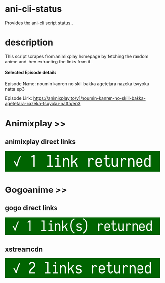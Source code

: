 # ani-cli-status
Provides the ani-cli script status..

# description
This script scrapes from animixplay homepage by fetching the random anime and then extracting the links from it..

#### Selected Episode details

Episode Name: noumin kanren no skill bakka agetetara nazeka tsuyoku natta ep3

Episode Link: https://animixplay.to/v1/noumin-kanren-no-skill-bakka-agetetara-nazeka-tsuyoku-natta/ep3
 
# Animixplay >>

## animixplay direct links

<img src="./images/animixplay.jpg">

# Gogoanime >>

## gogo direct links

<img src="./images/gogoplay.jpg">

## xstreamcdn

<img src="./images/xstreamcdn.jpg">
